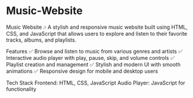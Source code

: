 # Music-Website

Music Website 🎶
A stylish and responsive music website built using HTML, CSS, and JavaScript that allows users to explore and listen to their favorite tracks, albums, and playlists.

Features
✅ Browse and listen to music from various genres and artists
✅ Interactive audio player with play, pause, skip, and volume controls
✅ Playlist creation and management
✅ Stylish and modern UI with smooth animations
✅ Responsive design for mobile and desktop users

Tech Stack
Frontend: HTML, CSS, JavaScript
Audio Player: JavaScript for functionality

